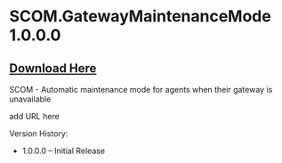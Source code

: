 # SCOM.GatewayMaintenanceMode 1.0.0.0

## [Download Here][Download]

[Download]: https://github.com/thekevinholman/SCOM.GatewayMaintenanceMode/archive/master.zip

SCOM - Automatic maintenance mode for agents when their gateway is unavailable

add URL here

Version History:

* 1.0.0.0 – Initial Release
